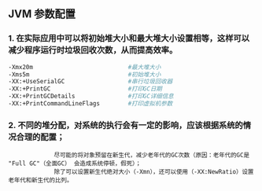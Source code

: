 ## JVM 参数配置
### 1. 在实际应用中可以将初始堆大小和最大堆大小设置相等，这样可以减少程序运行时垃圾回收次数，从而提高效率。
```bash
-Xmx20m                           #最大堆大小
-Xms5m                            #初始堆大小
-XX:+UseSerialGC                  #串行垃圾回收器
-XX:+PrintGC                      #打印GC日期
-XX:+PrintGCDetails               #打印GC详细信息
-XX:+PrintCommandLineFlags        #打印虚拟机参数
```
### 2. 不同的堆分配，对系统的执行会有一定的影响，应该根据系统的情况合理的配置；
                 尽可能的将对象预留在新生代，减少老年代的GC次数（原因：老年代的GC是 "Full GC"（全面GC） 会造成系统停顿，假死）；
                 除了可以设置新生代绝对大小（-Xmn），还可以使用（-XX:NewRatio）设置老年代和新生代的比列。
```bash

```